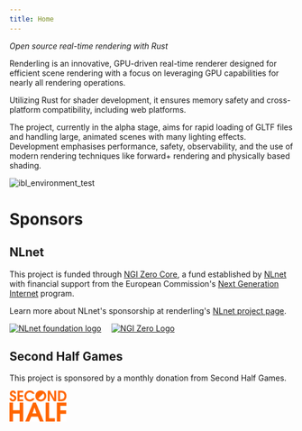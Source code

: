 ```yaml
---
title: Home
---
```

_Open source real-time rendering with Rust_

Renderling is an innovative, GPU-driven real-time renderer designed for efficient scene rendering 
with a focus on leveraging GPU capabilities for nearly all rendering operations. 

Utilizing Rust for shader development, it ensures memory safety and cross-platform compatibility, 
including web platforms. 

The project, currently in the alpha stage, aims for rapid loading of GLTF files and handling large, 
animated scenes with many lighting effects. Development emphasises performance, safety, observability, 
and the use of modern rendering techniques like forward+ rendering and physically based shading.

<img width="912" alt="ibl_environment_test" src="https://github.com/schell/renderling/assets/24942/297d6150-64b2-45b8-9760-12b27dc8cc3e">

# Sponsors 

## NLnet 

This project is funded through [NGI Zero Core](https://nlnet.nl/core), a fund established by [NLnet](https://nlnet.nl) 
with financial support from the European Commission's [Next Generation Internet](https://ngi.eu) program. 

Learn more about NLnet's sponsorship at renderling's [NLnet project page](https://nlnet.nl/project/Renderling).

[<img src="https://nlnet.nl/logo/banner.png" alt="NLnet foundation logo" width="20%" />](https://nlnet.nl) 
[<img style="margin-left: 1em;" src="https://nlnet.nl/image/logos/NGI0_tag.svg" alt="NGI Zero Logo" width="20%" />](https://nlnet.nl/core)

## Second Half Games

This project is sponsored by a monthly donation from Second Half Games.

[<img src="img/second-half-logo.svg" alt="Second Half Games" width="20%"/>](https://secondhalf.games/)
